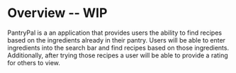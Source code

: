 # Overview -- WIP
PantryPal is a an application that provides users the ability to find recipes based on the ingredients already in their pantry. Users will be able to enter ingredients into the search bar and find recipes based on those ingredients. Additionally, after trying those recipes a user will be able to provide a rating for others to view. 
